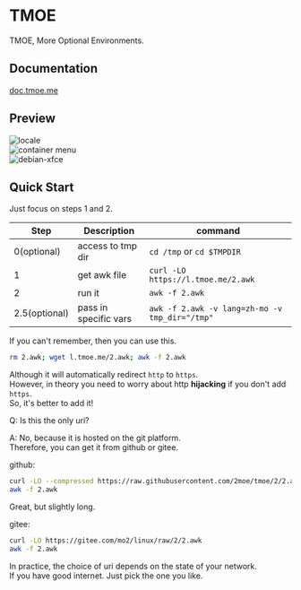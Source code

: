 # TMOE

TMOE, More Optional Environments.

## Documentation

[doc.tmoe.me](https://doc.tmoe.me)

## Preview

![locale](assets/preview/2022-05-12_16-29-43.png)  
![container menu](assets/preview/2022-05-12_16-31-26.png)  
![debian-xfce](assets/preview/2022-05-12_16-32-09.png)

## Quick Start

Just focus on steps 1 and 2.

| Step          | Description           | command                                        |
| ------------- | --------------------- | ---------------------------------------------- |
| 0(optional)   | access to tmp dir     | `cd /tmp` or `cd $TMPDIR`                      |
| 1             | get awk file          | `curl -LO https://l.tmoe.me/2.awk`             |
| 2             | run it                | `awk -f 2.awk`                                 |
| 2.5(optional) | pass in specific vars | `awk -f 2.awk -v lang=zh-mo -v tmp_dir="/tmp"` |

If you can't remember, then you can use this.

```sh
rm 2.awk; wget l.tmoe.me/2.awk; awk -f 2.awk
```

Although it will automatically redirect `http` to `https`.  
However, in theory you need to worry about http **hijacking** if you don't add `https`.  
So, it's better to add it!

Q: Is this the only uri?

A: No, because it is hosted on the git platform.  
Therefore, you can get it from github or gitee.

github:

```sh
curl -LO --compressed https://raw.githubusercontent.com/2moe/tmoe/2/2.awk
awk -f 2.awk
```

Great, but slightly long.

gitee:

```sh
curl -LO https://gitee.com/mo2/linux/raw/2/2.awk
awk -f 2.awk
```

In practice, the choice of uri depends on the state of your network.  
If you have good internet. Just pick the one you like.

